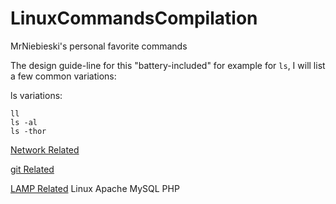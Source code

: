 # LinuxCommandsCompilation
MrNiebieski's personal favorite commands

The design guide-line for this "battery-included"
for example for `ls`, I will list a few common variations:

ls variations:

    ll
    ls -al
    ls -thor

[Network Related](./network.md)

[git Related](./git.md)

[LAMP Related](./LAMP.md) Linux Apache MySQL PHP